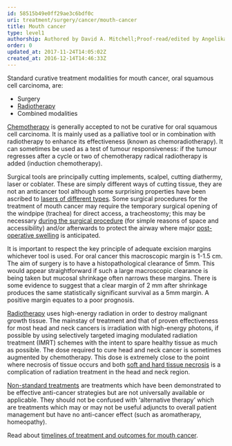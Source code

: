 ```yaml
---
id: 58515b49e0ff29ae3c6bdf0c
uri: treatment/surgery/cancer/mouth-cancer
title: Mouth cancer
type: level1
authorship: Authored by David A. Mitchell;Proof-read/edited by Angelika Sebald
order: 0
updated_at: 2017-11-24T14:05:02Z
created_at: 2016-12-14T14:46:33Z
---
```


<p>Standard curative treatment modalities for mouth cancer, oral
    squamous cell carcinoma, are:</p>
<ul>
    <li>Surgery</li>
    <li><a href="/treatment/radiotherapy">Radiotherapy</a></li>
    <li>Combined modalities</li>
</ul>
<p><a href="/treatment/chemotherapy">Chemotherapy</a> is generally
    accepted to not be curative for oral squamous cell carcinoma.
    It is mainly used as a palliative tool or in combination
    with radiotherapy to enhance its effectiveness (known as
    chemoradiotherapy). It can sometimes be used as a test of
    tumour responsiveness: if the tumour regresses after a cycle
    or two of chemotherapy radical radiotherapy is added (induction
    chemotherapy).</p>
<p>Surgical tools are principally cutting implements, scalpel, cutting
    diathermy, laser or coblater. These are simply different
    ways of cutting tissue, they are not an anticancer tool although
    some surprising properties have been ascribed to <a href="/treatment/surgery/further-reading">lasers of different types</a>.
    Some surgical procedures for the treatment of mouth cancer
    may require the temporary surgical opening of the windpipe
    (trachea) for direct access, a tracheostomy; this may be
    necessary <a href="/treatment/surgery/anaesthesia/getting-started">during the surgical procedure</a>    (for simple reasons of space and accessibility) and/or afterwards
    to protect the airway where major <a href="/treatment/surgery/cancer/mouth-cancer/detailed">post-operative swelling</a>    is anticipated.</p>
<p>It is important to respect the key principle of adequate excision
    margins whichever tool is used. For oral cancer this macroscopic
    margin is 1-1.5 cm. The aim of surgery is to have a histopathological
    clearance of 5mm. This would appear straightforward if such
    a large macroscopic clearance is being taken but mucosal
    shrinkage often narrows these margins. There is some evidence
    to suggest that a clear margin of 2 mm after shrinkage produces
    the same statistically significant survival as a 5mm margin.
    A positive margin equates to a poor prognosis.</p>
<p><a href="/treatment/radiotherapy">Radiotherapy</a> uses high-energy
    radiation in order to destroy malignant growth tissue. The
    mainstay of treatment and that of proven effectiveness for
    most head and neck cancers is irradiation with high-energy
    photons, if possible by using selectively targeted imaging
    modulated radiation treatment (IMRT) schemes with the intent
    to spare healthy tissue as much as possible. The dose required
    to cure head and neck cancer is sometimes augmented by chemotherapy.
    This dose is extremely close to the point where necrosis
    of tissue occurs and both <a href="/diagnosis/a-z/necrosis">soft and hard tissue necrosis</a>    is a complication of radiation treatment in the head and
    neck region.</p>
<p><a href="/treatment/other">Non-standard treatments</a> are treatments
    which have been demonstrated to be effective anti-cancer
    strategies but are not universally available or applicable.
    They should not be confused with ‘alternative therapy’ which
    are treatments which may or may not be useful adjuncts to
    overall patient management but have no anti-cancer effect
    (such as aromatherapy, homeopathy).</p>
<aside>
    <p>Read about <a href="/treatment/timelines/cancer/mouth-cancer">timelines of treatment and outcomes for mouth cancer</a>.</p>
</aside>
